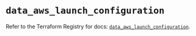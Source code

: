 # `data_aws_launch_configuration`

Refer to the Terraform Registry for docs: [`data_aws_launch_configuration`](https://registry.terraform.io/providers/hashicorp/aws/6.3.0/docs/data-sources/launch_configuration).
